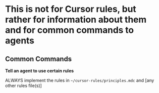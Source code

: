 # This is not for Cursor rules, but rather for information about them and for common commands to agents

## Common Commands

**Tell an agent to use certain rules**

ALWAYS implement the rules in `~/cursor-rules/principles.mdc` and [any other rules file(s)]